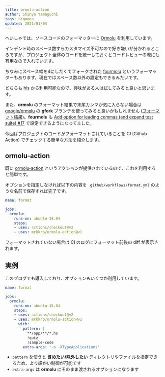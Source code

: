 ```yaml
---
title: ormolu-action
author: Shinya Yamaguchi
tags: bigmoon
updated: 2021/01/04
---
```


へいしゃでは、ソースコードのフォーマッターに [Ormolu][hkg-ormolu] を利用しています。

インデント時のスペース数すらカスタマイズ不可なので好き嫌いが分かれるところですが、プロジェクト全体のコードを統一しておくとコードレビューの際にも有用なので入れています。

ちなみにスペース幅を4にしたくてフォークされた [fourmolu][github-fourmolu] というフォーマッターもあります。現在ではスペース数以外の設定もできるみたいです。

どちらも [hls][github-hls] から利用可能なので、興味がある人は試してみると良いと思います。

また、**ormolu** のフォーマット結果で末尾カンマが気に入らない場合は [google/ormolu][google-ormolu] の **gfork** ブランチを使ってみると良いかもしれません ([フォーマット結果](https://github.com/google/ormolu/commit/5a36b8b6ef85b587bbf6e8cd5ecb7754fed7461d))。**fourmolu** も [Add option for leading commas (and expand test suite) #17][fourmolu-pr-17] で設定できるようになってました。

今回はプロジェクトのコードがフォーマットされていることを CI (Github Action) でチェックする簡単な方法を紹介します。

<!--more-->

## ormolu-action

既に [ormolu-action][github-ormolu-actioin] というアクションが提供されているので、これを利用すると簡単です。

オプションを指定しなければ以下の内容を `.github/workflows/format.yml` のような名前で保存すれば完了です。

```yaml
name: format

jobs:
  ormolu:
    runs-on: ubuntu-18.04
    steps:
    - uses: actions/checkout@v2
    - uses: mrkkrp/ormolu-action@v1
```

フォーマットされていない場合は CI のログにフォーマット前後の diff が表示されます。

## 実例

このブログでも導入しており、オプションもいくつか利用しています。

```yaml
name: format

jobs:
  ormolu:
    runs-on: ubuntu-18.04
    steps:
    - uses: actions/checkout@v2
    - uses: mrkkrp/ormolu-action@v1
      with:
        pattern: |
          **/app/**/*.hs
          !quiz
          !sample-code
        extra-args: '-o -XTypeApplications'
```

- `pattern` を使うと **含めたい/除外したい** ディレクトリやファイルを指定できるため、より細かい制御が可能です
- `extra-args` は **ormolu** にそのまま渡されるオプションになります

[hkg-ormolu]: https://hackage.haskell.org/package/ormolu
[github-fourmolu]: https://github.com/parsonsmatt/fourmolu
[github-hls]: https://github.com/haskell/haskell-language-server
[google-ormolu]: https://github.com/google/ormolu
[github-ormolu-actioin]: https://github.com/mrkkrp/ormolu-action
[fourmolu-pr-17]: https://github.com/parsonsmatt/fourmolu/pull/17